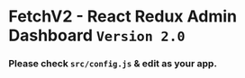 # FetchV2 - React Redux Admin Dashboard `Version 2.0`

### Please check `src/config.js` & edit as your app.
